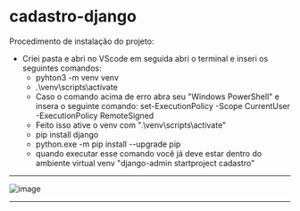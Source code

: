 # cadastro-django


Procedimento de instalação do projeto:

- Criei pasta e abri no VScode em seguida abri o terminal e inseri os seguintes comandos:
	* pyhton3 -m venv venv
	* .\venv\scripts\activate
	* Caso o comando acima de erro abra seu "Windows PowerShell" e insera o seguinte comando: set-ExecutionPolicy -Scope CurrentUser -ExecutionPolicy RemoteSigned
	* Feito isso ative o venv com ".\venv\scripts\activate"
	* pip install django
	* python.exe -m pip install --upgrade pip
	* quando executar esse comando você já deve estar dentro do ambiente virtual venv "django-admin startproject cadastro"
  
-----------------------------------------------------------------------------------------------------------------------

![image](https://user-images.githubusercontent.com/100032235/205521591-666e9139-30df-429e-ac51-9316be3cb640.png)

-----------------------------------------------------------------------------------------------------------------------
